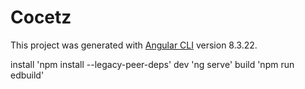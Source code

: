 # Cocetz

This project was generated with [Angular CLI](https://github.com/angular/angular-cli) version 8.3.22.

install 'npm install --legacy-peer-deps'
dev 'ng serve'
build 'npm run edbuild'
